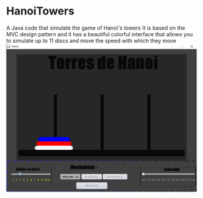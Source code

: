 # HanoiTowers
A Java code that simulate the game of Hanoi's towers
It is based on the MVC design pattern and it has a beautiful colorful interface that allows you to simulate up to 11 discs and move the speed with which they move
![github-large](https://github.com/urielexis64/HanoiTowers/blob/master/Screenshot_1.png)
